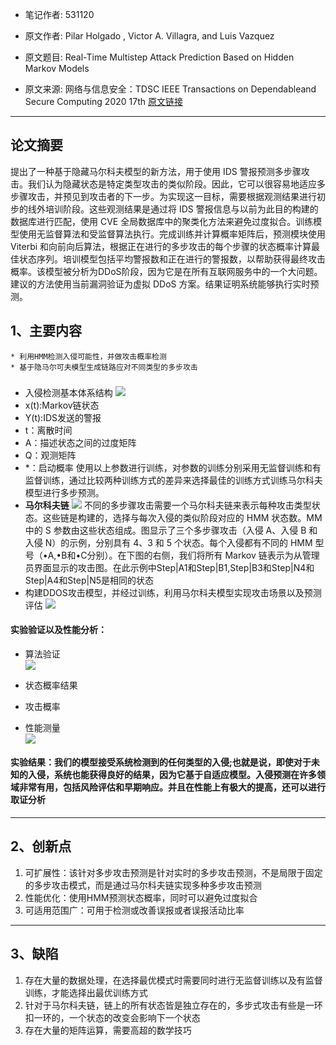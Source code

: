 
* 笔记作者: 531120

* 原文作者: Pilar Holgado , Victor A. Villagra, and Luis Vazquez  

* 原文题目: Real-Time Multistep Attack Prediction Based on Hidden Markov Models   

* 原文来源: 网络与信息安全：TDSC IEEE Transactions on Dependableand Secure Computing 2020 17th
[原文链接](https://ieeexplore.ieee.org/document/8031986)  
****
## 论文摘要 ##

  提出了一种基于隐藏马尔科夫模型的新方法，用于使用 IDS 警报预测多步骤攻击。我们认为隐藏状态是特定类型攻击的类似阶段。因此，它可以很容易地适应多步骤攻击，并预见到攻击者的下一步。为实现这一目标，需要根据观测结果进行初步的线外培训阶段。这些观测结果是通过将 IDS 警报信息与以前为此目的构建的数据库进行匹配，使用 CVE 全局数据库中的聚类化方法来避免过度拟合。训练模型使用无监督算法和受监督算法执行。完成训练并计算概率矩阵后，预测模块使用 Viterbi 和向前向后算法，根据正在进行的多步攻击的每个步骤的状态概率计算最佳状态序列。培训模型包括平均警报数和正在进行的警报数，以帮助获得最终攻击概率。该模型被分析为DDoS阶段，因为它是在所有互联网服务中的一个大问题。建议的方法使用当前漏洞验证为虚拟 DDoS 方案。结果证明系统能够执行实时预测。    



## 1、主要内容
    * 利用HMM检测入侵可能性，并做攻击概率检测
    * 基于隐马尔可夫模型生成链路应对不同类型的多步攻击
### 
- 入侵检测基本体系结构
![](https://ieeexplore.ieee.org/mediastore_new/IEEE/content/media/8858/8960487/8031986/holga1-2751478-large.gif)
- x(t):Markov链状态 
- Y(t):IDS发送的警报
- t：离散时间
- A：描述状态之间的过度矩阵
- Q：观测矩阵
- *：启动概率
  使用以上参数进行训练，对参数的训练分别采用无监督训练和有监督训练，通过比较两种训练方式的差异来选择最佳的训练方式训练马尔科夫模型进行多步预测。
- **马尔科夫链**
![](https://ieeexplore.ieee.org/mediastore_new/IEEE/content/media/8858/8960487/8031986/holga2-2751478-large.gif)
  不同的多步骤攻击需要一个马尔科夫链来表示每种攻击类型状态。这些链是构建的，选择与每次入侵的类似阶段对应的 HMM 状态数。MM 中的 S 参数由这些状态组成。图显示了三个多步骤攻击（入侵 A、入侵 B 和入侵 N）的示例，分别具有 4、3 和 5 个状态。每个入侵都有不同的 HMM 型号（•A,•B和•C分别）。在下图的右侧，我们将所有 Markov 链表示为从管理员界面显示的攻击图。在此示例中Step|A1和Step|B1,Step|B3和Step|N4和Step|A4和Step|N5是相同的状态
- 构建DDOS攻击模型，并经过训练，利用马尔科夫模型实现攻击场景以及预测评估
![](https://ieeexplore.ieee.org/mediastore_new/IEEE/content/media/8858/8960487/8031986/holga4-2751478-small.gif)

#### 实验验证以及性能分析：
- 算法验证  
![](https://ieeexplore.ieee.org/mediastore_new/IEEE/content/media/8858/8960487/8031986/holga5-2751478-small.gif)

- 状态概率结果

- 攻击概率

- 性能测量  
![](https://ieeexplore.ieee.org/mediastore_new/IEEE/content/media/8858/8960487/8031986/holga10-2751478-small.gif)

#### 实验结果：我们的模型接受系统检测到的任何类型的入侵;也就是说，即使对于未知的入侵，系统也能获得良好的结果，因为它基于自适应模型。入侵预测在许多领域非常有用，包括风险评估和早期响应。并且在性能上有极大的提高，还可以进行取证分析

****
## 2、创新点   
1. 可扩展性：该针对多步攻击预测是针对实时的多步攻击预测，不是局限于固定的多步攻击模式，而是通过马尔科夫链实现多种多步攻击预测
2. 性能优化：使用HMM预测状态概率，同时可以避免过度拟合
3. 可适用范围广：可用于检测或改善误报或者误报活动比率

****
## 3、缺陷  
1. 存在大量的数据处理，在选择最优模式时需要同时进行无监督训练以及有监督训练，才能选择出最优训练方式
2. 针对于马尔科夫链，链上的所有状态皆是独立存在的，多步式攻击有些是一环扣一环的，一个状态的改变会影响下一个状态
3. 存在大量的矩阵运算，需要高超的数学技巧
